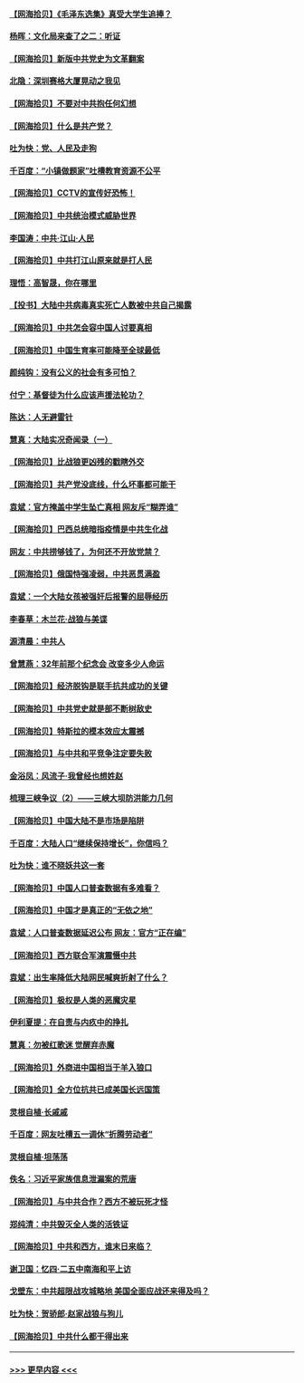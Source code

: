 #### [【网海拾贝】《毛泽东选集》真受大学生追捧？](../pages/nsc993/n12968779.md?t=05232301) 
#### [杨晖：文化局来查了之二：听证](../pages/nsc993/n12966528.md?t=05232301) 
#### [【网海拾贝】新版中共党史为文革翻案](../pages/nsc993/n12967526.md?t=05232301) 
#### [北隐：深圳赛格大厦晃动之我见](../pages/nsc993/n12967393.md?t=05232301) 
#### [【网海拾贝】不要对中共抱任何幻想](../pages/nsc993/n12965222.md?t=05232301) 
#### [【网海拾贝】什么是共产党？](../pages/nsc993/n12962781.md?t=05232301) 
#### [吐为快：党、人民及走狗](../pages/nsc993/n12962747.md?t=05232301) 
#### [千百度：“小镇做题家”吐槽教育资源不公平](../pages/nsc993/n12962705.md?t=05232301) 
#### [【网海拾贝】CCTV的宣传好恐怖！](../pages/nsc993/n12959984.md?t=05232301) 
#### [【网海拾贝】中共统治模式威胁世界](../pages/nsc993/n12957622.md?t=05232301) 
#### [李国涛：中共‧江山‧人民](../pages/nsc993/n12957502.md?t=05232301) 
#### [【网海拾贝】中共打江山原来就是打人民](../pages/nsc993/n12954345.md?t=05232301) 
#### [理悟：高智晟，你在哪里](../pages/nsc993/n12953115.md?t=05232301) 
#### [【投书】大陆中共病毒真实死亡人数被中共自己揭露](../pages/nsc993/n12953050.md?t=05232301) 
#### [【网海拾贝】中共怎会容中国人讨要真相](../pages/nsc993/n12952161.md?t=05232301) 
#### [【网海拾贝】中国生育率可能降至全球最低](../pages/nsc993/n12948793.md?t=05232301) 
#### [颜纯钩：没有公义的社会有多可怕？](../pages/nsc993/n12947626.md?t=05232301) 
#### [付宁：基督徒为什么应该声援法轮功？](../pages/nsc993/n12947233.md?t=05232301) 
#### [陈达：人无避雷针](../pages/nsc993/n12947098.md?t=05232301) 
#### [慧真：大陆实况奇闻录（一）](../pages/nsc993/n12945811.md?t=05232301) 
#### [【网海拾贝】比战狼更凶残的戳瞎外交](../pages/nsc993/n12945717.md?t=05232301) 
#### [【网海拾贝】共产党没底线，什么坏事都可能干](../pages/nsc993/n12942090.md?t=05232301) 
#### [袁斌：官方掩盖中学生坠亡真相 网友斥“糊弄谁”](../pages/nsc993/n12942029.md?t=05232301) 
#### [【网海拾贝】巴西总统暗指疫情是中共生化战](../pages/nsc993/n12938999.md?t=05232301) 
#### [网友：中共捞够钱了，为何还不开放党禁？](../pages/nsc993/n12938952.md?t=05232301) 
#### [【网海拾贝】俄国恃强凌弱，中共恶贯满盈](../pages/nsc993/n12936626.md?t=05232301) 
#### [袁斌：一个大陆女孩被强奸后报警的屈辱经历](../pages/nsc993/n12936547.md?t=05232301) 
#### [李春草：木兰花·战狼与美谍](../pages/nsc993/n12935995.md?t=05232301) 
#### [源清晨：中共人](../pages/nsc993/n12935589.md?t=05232301) 
#### [曾慧燕：32年前那个纪念会 改变多少人命运](../pages/nsc993/n12934233.md?t=05232301) 
#### [【网海拾贝】经济脱钩是联手抗共成功的关键](../pages/nsc993/n12934176.md?t=05232301) 
#### [【网海拾贝】中共党史就是部不断树敌史](../pages/nsc993/n12932844.md?t=05232301) 
#### [【网海拾贝】特斯拉的模本效应太震撼](../pages/nsc993/n12925626.md?t=05232301) 
#### [【网海拾贝】与中共和平竞争注定要失败](../pages/nsc993/n12923326.md?t=05232301) 
#### [金浴凤：风流子‧我曾经也想姓赵](../pages/nsc993/n12920911.md?t=05232301) 
#### [梳理三峡争议（2）——三峡大坝防洪能力几何](../pages/nsc993/n12920173.md?t=05232301) 
#### [【网海拾贝】中国大陆不是市场是陷阱](../pages/nsc993/n12920143.md?t=05232301) 
#### [千百度：大陆人口“继续保持增长”，你信吗？](../pages/nsc993/n12918946.md?t=05232301) 
#### [吐为快：谁不晓妖共这一套](../pages/nsc993/n12918941.md?t=05232301) 
#### [【网海拾贝】中国人口普查数据有多难看？](../pages/nsc993/n12917822.md?t=05232301) 
#### [【网海拾贝】中国才是真正的“无依之地”](../pages/nsc993/n12915845.md?t=05232301) 
#### [袁斌：人口普查数据延迟公布 网友：官方“正在编”](../pages/nsc993/n12915748.md?t=05232301) 
#### [【网海拾贝】西方联合军演震慑中共](../pages/nsc993/n12913466.md?t=05232301) 
#### [袁斌：出生率降低大陆网民喊爽折射了什么？](../pages/nsc993/n12913365.md?t=05232301) 
#### [【网海拾贝】极权是人类的恶魔灾星](../pages/nsc993/n12910697.md?t=05232301) 
#### [伊利夏提：在自责与内疚中的挣扎](../pages/nsc993/n12910493.md?t=05232301) 
#### [慧真：勿被红歌迷 觉醒弃赤魔](../pages/nsc993/n12910485.md?t=05232301) 
#### [【网海拾贝】外商进中国相当于羊入狼口](../pages/nsc993/n12908274.md?t=05232301) 
#### [【网海拾贝】全方位抗共已成美国长远国策](../pages/nsc993/n12906878.md?t=05232301) 
#### [灵根自植‧长戚戚](../pages/nsc993/n12905585.md?t=05232301) 
#### [千百度：网友吐槽五一调休“折腾劳动者”](../pages/nsc993/n12905934.md?t=05232301) 
#### [灵根自植‧坦荡荡](../pages/nsc993/n12905562.md?t=05232301) 
#### [佚名：习近平家族信息泄漏案的荒唐](../pages/nsc993/n12904705.md?t=05232301) 
#### [【网海拾贝】与中共合作？西方不被玩死才怪](../pages/nsc993/n12903873.md?t=05232301) 
#### [郑纯清：中共毁灭全人类的活铁证](../pages/nsc993/n12903785.md?t=05232301) 
#### [【网海拾贝】中共和西方，谁末日来临？](../pages/nsc993/n12903482.md?t=05232301) 
#### [谢卫国：忆四‧二五中南海和平上访](../pages/nsc993/n12902192.md?t=05232301) 
#### [戈壁东：中共超限战攻城略地 美国全面应战还来得及吗？](../pages/nsc993/n12902297.md?t=05232301) 
#### [吐为快：贺骄郎‧赵家战狼与狗儿](../pages/nsc993/n12902280.md?t=05232301) 
#### [【网海拾贝】中共什么都干得出来](../pages/nsc993/n12897500.md?t=05232301) 

----
#### [ >>> 更早内容 <<< ](../indexes/nsc993-earlier.md)
